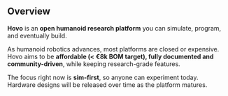 ## Overview

**Hovo** is an **open humanoid research platform** you can simulate, program, and eventually build.

As humanoid robotics advances, most platforms are closed or expensive. Hovo aims to be **affordable (< €8k BOM target), fully documented and community-driven**, while keeping research-grade features.

The focus right now is **sim-first**, so anyone can experiment today. Hardware designs will be released over time as the platform matures.